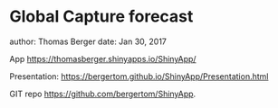 Global Capture forecast
========================================================

author: Thomas Berger
date: Jan 30, 2017



App <https://thomasberger.shinyapps.io/ShinyApp/> 

Presentation: <https://bergertom.github.io/ShinyApp/Presentation.html>

GIT repo <https://github.com/bergertom/ShinyApp>.